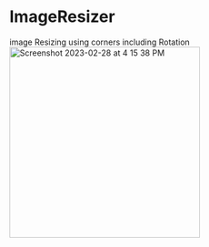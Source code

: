 # ImageResizer
image Resizing using corners including Rotation
<img width="335" alt="Screenshot 2023-02-28 at 4 15 38 PM" src="https://user-images.githubusercontent.com/103987686/221840022-4f4c9e09-a866-4239-bb9e-67756edbb76c.png">
